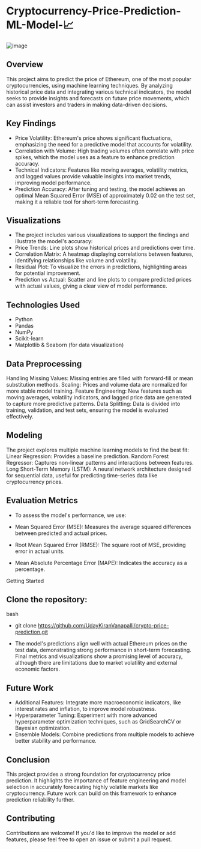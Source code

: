 # Cryptocurrency-Price-Prediction-ML-Model-📈
![image](https://github.com/user-attachments/assets/185d3abf-8581-44e8-93fc-839d2c75d262)

## Overview
This project aims to predict the price of Ethereum, one of the most popular cryptocurrencies, using machine learning techniques. By analyzing historical price data and integrating various technical indicators, the model seeks to provide insights and forecasts on future price movements, which can assist investors and traders in making data-driven decisions.

## Key Findings
- Price Volatility: Ethereum's price shows significant fluctuations, emphasizing the need for a predictive model that accounts for volatility.
- Correlation with Volume: High trading volumes often correlate with price spikes, which the model uses as a feature to enhance prediction accuracy.
- Technical Indicators: Features like moving averages, volatility metrics, and lagged values provide valuable insights into market trends, improving model performance.
- Prediction Accuracy: After tuning and testing, the model achieves an optimal Mean Squared Error (MSE) of approximately 0.02 on the test set, making it a reliable tool for short-term forecasting.

## Visualizations
- The project includes various visualizations to support the findings and illustrate the model's accuracy:
- Price Trends: Line plots show historical prices and predictions over time.
- Correlation Matrix: A heatmap displaying correlations between features, identifying relationships like volume and volatility.
- Residual Plot: To visualize the errors in predictions, highlighting areas for potential improvement.
- Prediction vs Actual: Scatter and line plots to compare predicted prices with actual values, giving a clear view of model performance.

## Technologies Used
- Python
- Pandas
- NumPy
- Scikit-learn
- Matplotlib & Seaborn (for data visualization)

## Data Preprocessing
Handling Missing Values: Missing entries are filled with forward-fill or mean substitution methods.
Scaling: Prices and volume data are normalized for more stable model training.
Feature Engineering: New features such as moving averages, volatility indicators, and lagged price data are generated to capture more predictive patterns.
Data Splitting: Data is divided into training, validation, and test sets, ensuring the model is evaluated effectively.

## Modeling
The project explores multiple machine learning models to find the best fit:
Linear Regression: Provides a baseline prediction.
Random Forest Regressor: Captures non-linear patterns and interactions between features.
Long Short-Term Memory (LSTM): A neural network architecture designed for sequential data, useful for predicting time-series data like cryptocurrency prices.

## Evaluation Metrics
- To assess the model's performance, we use:

- Mean Squared Error (MSE): Measures the average squared differences between predicted and actual prices.
- Root Mean Squared Error (RMSE): The square root of MSE, providing error in actual units.
- Mean Absolute Percentage Error (MAPE): Indicates the accuracy as a percentage.

Getting Started
##  Clone the repository:

bash
   - git clone https://github.com/UdayKiranVanapalli/crypto-price-prediction.git


- The model's predictions align well with actual Ethereum prices on the test data, demonstrating strong performance in short-term forecasting. Final metrics and visualizations show a promising level of accuracy, although there are limitations due to market volatility and external economic factors.

## Future Work
- Additional Features: Integrate more macroeconomic indicators, like interest rates and inflation, to improve model robustness.
- Hyperparameter Tuning: Experiment with more advanced hyperparameter optimization techniques, such as GridSearchCV or Bayesian optimization.
- Ensemble Models: Combine predictions from multiple models to achieve better stability and performance.

## Conclusion
This project provides a strong foundation for cryptocurrency price prediction. It highlights the importance of feature engineering and model selection in accurately forecasting highly volatile markets like cryptocurrency. Future work can build on this framework to enhance prediction reliability further.

## Contributing
Contributions are welcome! If you'd like to improve the model or add features, please feel free to open an issue or submit a pull request.
